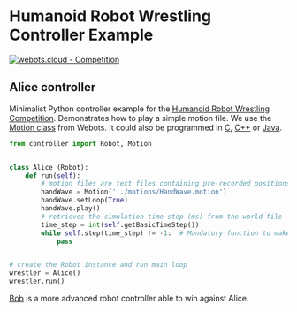 # Humanoid Robot Wrestling Controller Example

[![webots.cloud - Competition](https://img.shields.io/badge/webots.cloud-Competition-007ACC)][1]

## Alice controller

Minimalist Python controller example for the [Humanoid Robot Wrestling Competition](https://github.com/cyberbotics/wrestling).
Demonstrates how to play a simple motion file. We use the [Motion class](https://cyberbotics.com/doc/reference/motion?tab-language=python) from Webots.
It could also be programmed in [C](https://github.com/cyberbotics/wresling-alice-c), [C++](https://github.com/cyberbotics/wresling-alice-cpp) or [Java](https://github.com/cyberbotics/wresling-alice-java).

``` Python
from controller import Robot, Motion


class Alice (Robot):
    def run(self):
        # motion files are text files containing pre-recorded positions of the robot's joints
        handWave = Motion('../motions/HandWave.motion')
        handWave.setLoop(True)
        handWave.play()
        # retrieves the simulation time step (ms) from the world file
        time_step = int(self.getBasicTimeStep())
        while self.step(time_step) != -1:  # Mandatory function to make the simulation run
            pass


# create the Robot instance and run main loop
wrestler = Alice()
wrestler.run()
```

[Bob](https://github.com/cyberbotics/wrestling-bob) is a more advanced robot controller able to win against Alice.

[1]: https://webots.cloud/run?version=R2022b&url=https%3A%2F%2Fgithub.com%2Fcyberbotics%2Fwrestling%2Fblob%2Fmain%2Fworlds%2Fwrestling.wbt&type=competition "Leaderboard"
